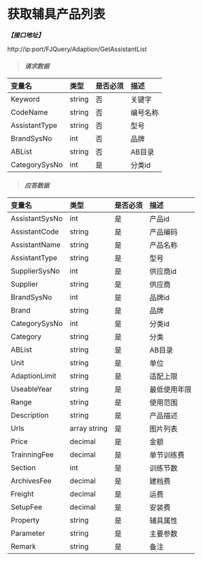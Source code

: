# 获取辅具产品列表

_**【接口地址】**_

http://ip:port/FJQuery/Adaption/GetAssistantList

> #### _请求数据_

| 变量名 | 类型 | 是否必须 | 描述 |
| :--- | :--- | :--- | :--- |
| Keyword | string | 否 | 关键字 |
| CodeName | string | 否 | 编号名称 |
| AssistantType | string | 否 | 型号 |
| BrandSysNo | int | 否 | 品牌 |
| ABList | string | 否 | AB目录 |
| CategorySysNo | int | 是 | 分类id |


> #### _应答数据_

| 变量名 | 类型 | 是否必须 | 描述 |
| :--- | :--- | :--- | :--- |
| AssistantSysNo | int | 是 | 产品id |
| AssistantCode | string | 是 | 产品编码 |
| AssistantName | string | 是 | 产品名称 |
| AssistantType | string | 是 | 型号 |
| SupplierSysNo | int | 是 | 供应商id |
| Supplier | string | 是 | 供应商 |
| BrandSysNo | int | 是 | 品牌id |
| Brand | string | 是 | 品牌 |
| CategorySysNo | int | 是 | 分类id |
| Category | string | 是 | 分类 |
| ABList | string | 是 | AB目录 |
| Unit | string | 是 | 单位 |
| AdaptionLimit | string | 是 | 适配上限 |
| UseableYear | string | 是 | 最低使用年限 |
| Range | string | 是 | 使用范围 |
| Description | string | 是 | 产品描述 |
| Urls | array string | 是 | 图片列表 |
| Price | decimal | 是 | 金额 |
| TrainningFee | decimal | 是 | 单节训练费 |
| Section | int | 是 | 训练节数 |
| ArchivesFee | decimal | 是 | 建档费 |
| Freight | decimal | 是 | 运费 |
| SetupFee | decimal | 是 | 安装费 |
| Property | string | 是 | 辅具属性 |
| Parameter | string | 是 | 主要参数 |
| Remark | string | 是 | 备注 |








